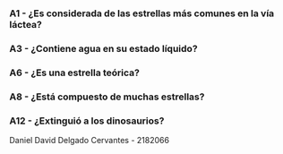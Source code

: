 ### A1 - ¿Es considerada de las estrellas más comunes en la vía láctea?

### A3 - ¿Contiene agua en su estado líquido?

### A6 - ¿Es una estrella teórica?

### A8 - ¿Está compuesto de muchas estrellas?

### A12 - ¿Extinguió a los dinosaurios?

Daniel David Delgado Cervantes - 2182066
